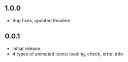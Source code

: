 ## 1.0.0

- Bug fixes, updated Readme.

## 0.0.1

- Initial release.
- 4 types of animated icons: loading, check, error, info
